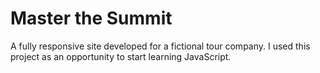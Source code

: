 # Master the Summit
<p> A fully responsive site developed for a fictional tour company. I used this project as an opportunity to start learning JavaScript.
